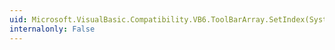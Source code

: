 ```yaml
---
uid: Microsoft.VisualBasic.Compatibility.VB6.ToolBarArray.SetIndex(System.Windows.Forms.ToolBar,System.Int16)
internalonly: False
---
```

